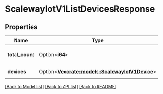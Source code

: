 # ScalewayIotV1ListDevicesResponse

## Properties

Name | Type | Description | Notes
------------ | ------------- | ------------- | -------------
**total_count** | Option<**i64**> | Total number of devices | [optional]
**devices** | Option<[**Vec<crate::models::ScalewayIotV1Device>**](scaleway.iot.v1.Device.md)> | A page of devices | [optional]

[[Back to Model list]](../README.md#documentation-for-models) [[Back to API list]](../README.md#documentation-for-api-endpoints) [[Back to README]](../README.md)


